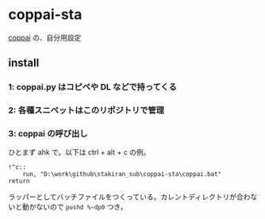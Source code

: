 # coppai-sta
[coppai](https://github.com/stakiran/coppai) の、自分用設定

## install

### 1: coppai.py はコピペや DL などで持ってくる

### 2: 各種スニペットはこのリポジトリで管理

### 3: coppai の呼び出し
ひとまず ahk で。以下は ctrl + alt + c の例。

```ahk
!^c::
	run, "D:\work\github\stakiran_sub\coppai-sta\coppai.bat"
return
```

ラッパーとしてバッチファイルをつくっている。カレントディレクトリが合わないと動かないので `pushd %~dp0` つき。
